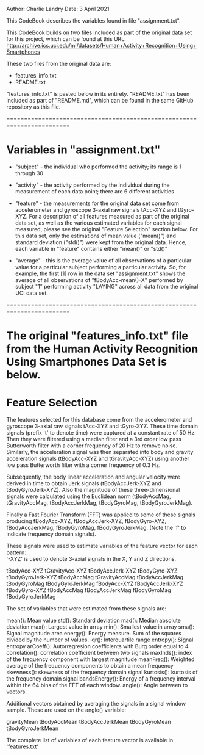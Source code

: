 Author: Charlie Landry
Date: 3 April 2021

This CodeBook describes the variables found in file "assignment.txt".

This CodeBook builds on two files included as part of the original data set for this project, which can be found at this URL:
http://archive.ics.uci.edu/ml/datasets/Human+Activity+Recognition+Using+Smartphones

These two files from the original data are:
- features_info.txt
- README.txt

"features_info.txt" is pasted below in its entirety. "README.txt" has been included as part of "README.md", which can be found in the same GitHub repository as this file.

========================================================================

Variables in "assignment.txt"
========================================================================

- "subject" - the individual who performed the activity; its range is 1 through 30

- "activity" - the activity performed by the individual during the measurement of each data point; there are 6 different activities

- "feature" - the measurements for the original data set come from accelerometer and gyroscope 3-axial raw signals tAcc-XYZ and tGyro-XYZ. For a description of all features measured as part of the original data set, as well as the various estimated variables for each signal measured, please see the original "Feature Selection" section below. For this data set, only the estimations of mean value ("mean()") and standard deviation ("std()") were kept from the original data. Hence, each variable in "feature" contains either "mean()" or "std()"

- "average" - this is the average value of all observations of a particular value for a particular subject performing a particular activity. So, for example, the first [1] row in the data set "assignment.txt" shows the average of all observations of "fBodyAcc-mean()-X" performed by subject "1" performing activity "LAYING" across all data from the original UCI data set.

========================================================================


The original "features_info.txt" file from the Human Activity Recognition Using Smartphones Data Set is below.
========================================================================


Feature Selection 
=================

The features selected for this database come from the accelerometer and gyroscope 3-axial raw signals tAcc-XYZ and tGyro-XYZ. These time domain signals (prefix 't' to denote time) were captured at a constant rate of 50 Hz. Then they were filtered using a median filter and a 3rd order low pass Butterworth filter with a corner frequency of 20 Hz to remove noise. Similarly, the acceleration signal was then separated into body and gravity acceleration signals (tBodyAcc-XYZ and tGravityAcc-XYZ) using another low pass Butterworth filter with a corner frequency of 0.3 Hz. 

Subsequently, the body linear acceleration and angular velocity were derived in time to obtain Jerk signals (tBodyAccJerk-XYZ and tBodyGyroJerk-XYZ). Also the magnitude of these three-dimensional signals were calculated using the Euclidean norm (tBodyAccMag, tGravityAccMag, tBodyAccJerkMag, tBodyGyroMag, tBodyGyroJerkMag). 

Finally a Fast Fourier Transform (FFT) was applied to some of these signals producing fBodyAcc-XYZ, fBodyAccJerk-XYZ, fBodyGyro-XYZ, fBodyAccJerkMag, fBodyGyroMag, fBodyGyroJerkMag. (Note the 'f' to indicate frequency domain signals). 

These signals were used to estimate variables of the feature vector for each pattern:  
'-XYZ' is used to denote 3-axial signals in the X, Y and Z directions.

tBodyAcc-XYZ
tGravityAcc-XYZ
tBodyAccJerk-XYZ
tBodyGyro-XYZ
tBodyGyroJerk-XYZ
tBodyAccMag
tGravityAccMag
tBodyAccJerkMag
tBodyGyroMag
tBodyGyroJerkMag
fBodyAcc-XYZ
fBodyAccJerk-XYZ
fBodyGyro-XYZ
fBodyAccMag
fBodyAccJerkMag
fBodyGyroMag
fBodyGyroJerkMag

The set of variables that were estimated from these signals are: 

mean(): Mean value
std(): Standard deviation
mad(): Median absolute deviation 
max(): Largest value in array
min(): Smallest value in array
sma(): Signal magnitude area
energy(): Energy measure. Sum of the squares divided by the number of values. 
iqr(): Interquartile range 
entropy(): Signal entropy
arCoeff(): Autorregresion coefficients with Burg order equal to 4
correlation(): correlation coefficient between two signals
maxInds(): index of the frequency component with largest magnitude
meanFreq(): Weighted average of the frequency components to obtain a mean frequency
skewness(): skewness of the frequency domain signal 
kurtosis(): kurtosis of the frequency domain signal 
bandsEnergy(): Energy of a frequency interval within the 64 bins of the FFT of each window.
angle(): Angle between to vectors.

Additional vectors obtained by averaging the signals in a signal window sample. These are used on the angle() variable:

gravityMean
tBodyAccMean
tBodyAccJerkMean
tBodyGyroMean
tBodyGyroJerkMean

The complete list of variables of each feature vector is available in 'features.txt'